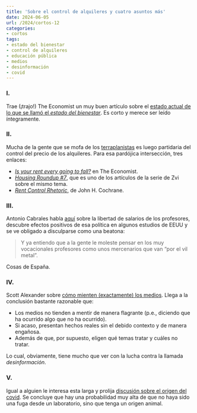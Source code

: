 ```yaml
---
title: 'Sobre el control de alquileres y cuatro asuntos más'
date: 2024-06-05
url: /2024/cortos-12
categories:
- cortos
tags:
- estado del bienestar
- control de alquileres
- educación pública
- medios
- desinformación
- covid
---
```


### I.

Trae (¡trajo!) The Economist un muy buen artículo sobre el [estado actual de lo que se llamó el _estado del bienestar_](https://www.economist.com/britain/2022/11/10/the-night-watchman-welfare-state). Es corto y merece ser leído íntegramente.

### II.

Mucha de la gente que se mofa de los [terraplanistas](/2023/entendiendo-terraplanistas/) es luego partidaria del control del precio de los alquileres. Para esa pardójica intersección, tres enlaces:

- [_Is your rent every going to fall?_](https://www.economist.com/international/2024/05/29/is-your-rent-ever-going-to-fall) en The Economist.
- [_Housing Roundup #7_](https://thezvi.wordpress.com/2024/03/04/housing-roundup-7/), que es uno de los artículos de la serie de Zvi sobre el mismo tema.
- [_Rent Control Rhetoric_](https://www.grumpy-economist.com/p/rent-control-rhetoric), de John H. Cochrane.


### III.

Antonio Cabrales habla
[aquí](https://nadaesgratis.es/cabrales/que-efectos-podria-tener-la-libertad-salarial-de-profesores-de-primaria-y-secundaria-publica)
sobre la libertad de salarios de los profesores, descubre efectos positivos de esa política en algunos estudios de EEUU y se ve obligado a disculparse como una beatona:

> Y ya entiendo que a la gente le moleste pensar en los muy vocacionales profesores como unos mercenarios que van “por el vil metal”.

Cosas de España.

### IV.

Scott Alexander sobre [cómo mienten (exactamente) los medios](https://www.astralcodexten.com/p/sorry-i-still-think-i-am-right-about?publication_id=89120&post_id=93503526&isFreemail=true&triedRedirect=true). Llega a la conclusión bastante razonable que:

- Los medios no tienden a mentir de manera flagrante (p.e., diciendo que ha ocurrido algo que no ha ocurrido).
- Si acaso, presentan hechos reales sin el debido contexto y de manera engañosa.
- Además de que, por supuesto, eligen qué temas tratar y cuáles no tratar.

Lo cual, obviamente, tiene mucho que ver con la lucha contra la llamada _desinformación_.


### V.

Igual a alguien le interesa esta larga y prolija [discusión sobre el origen del covid](https://www.astralcodexten.com/p/practically-a-book-review-rootclaim). Se concluye que hay una probabilidad muy alta de que no haya sido una fuga desde un laboratorio, sino que tenga un origen animal.


